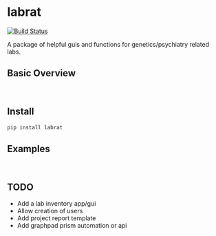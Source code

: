 # labrat
[![Build Status](https://travis-ci.com/sdhutchins/lab-management.svg?token=xfnbNTQhjNbir5xACn8R&branch=master)](https://travis-ci.com/sdhutchins/lab-management)

A package of helpful guis and functions for genetics/psychiatry related labs.

## Basic Overview

<br>

## Install
```python
pip install labrat
```

## Examples

<br>

## TODO
- Add a lab inventory app/gui
- Allow creation of users
- Add project report template
- Add graphpad prism automation or api
